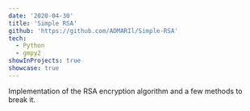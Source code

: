 ```yaml
---
date: '2020-04-30'
title: 'Simple RSA'
github: 'https://github.com/ADMARIl/Simple-RSA'
tech:
  - Python
  - gmpy2
showInProjects: true
showcase: true
---
```


Implementation of the RSA encryption algorithm and a few methods to break it.
